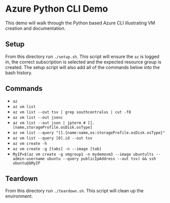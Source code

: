 # Azure Python CLI Demo
This demo will walk through the Python based Azure CLI illustrating VM creation and 
documentation.

## Setup
From this directory run `./setup.sh`. This script will ensure the `az` is logged in, the
correct subscription is selected and the expected resource group is created. The setup
script will also add all of the commands below into the bash history.

## Commands
- `az`
- `az vm list`
- `az vm list --out tsv | grep southcentralus | cut -f8`
- `az vm list --out jsonc`
- `az vm list --out json | jpterm # [].[name,storageProfile.osDisk.osType]`
- `az vm list --query "[].{name:name,os:storageProfile.osDisk.osType}"`
- `az vm list --query [0].id --out tsv`
- `az vm create -h`
- `az vm create -g [tabs] -n --image [tab]`
- `MyIP=$(az vm create -g vmgroup1 -n mydemovm3 --image ubuntults --admin-username ubuntu --query publicIpAddress --out tsv) && ssh ubuntu@$MyIP`

## Teardown
From this directory run `./teardown.sh`. This script will clean up the environment.